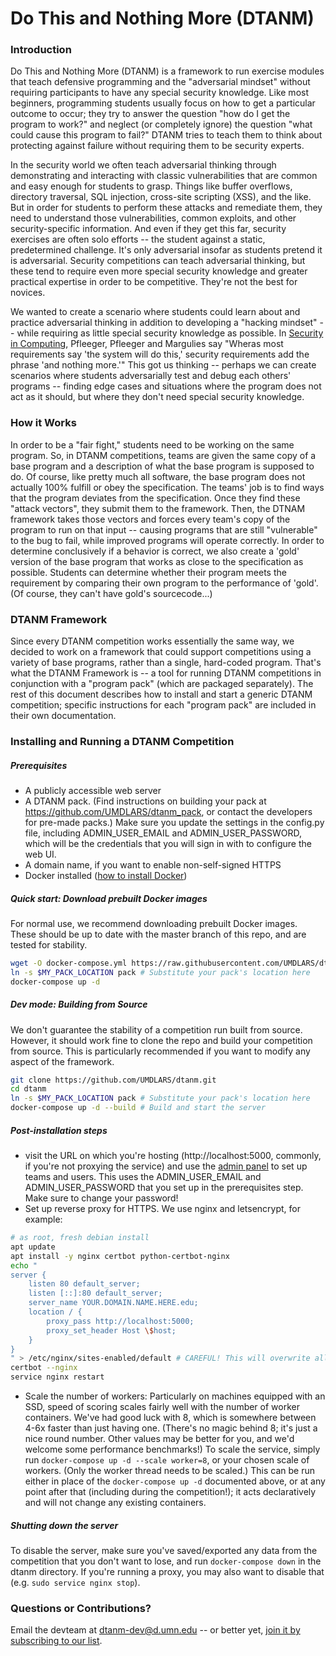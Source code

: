 # Do This and Nothing More (DTANM)
### Introduction
Do This and Nothing More (DTANM) is a framework to run exercise modules that teach defensive programming and the "adversarial mindset" without requiring participants to have any special security knowledge.  Like most beginners, programming students usually focus on how to get a particular outcome to occur; they try to answer the question "how do I get the program to work?" and neglect (or completely ignore) the question "what could cause this program to fail?" DTANM tries to teach them to think about protecting against failure without requiring them to be security experts.

In the security world we often teach adversarial thinking through demonstrating and interacting with classic vulnerabilities that are common and easy enough for students to grasp. Things like buffer overflows, directory traversal, SQL injection, cross-site scripting (XSS), and the like. But in order for students to perform these attacks and remediate them, they need to understand those vulnerabilities, common exploits, and other security-specific information. And even if they get this far, security exercises are often solo efforts -- the student against a static, predetermined challenge. It's only adversarial insofar as students pretend it is adversarial. Security competitions can teach adversarial thinking, but these tend to require even more special security knowledge and greater practical expertise in order to be competitive. They're not the best for novices.

We wanted to create a scenario where students could learn about and practice adversarial thinking in addition to developing a "hacking mindset" -- while requiring as little special security knowledge as possible. In [Security in Computing](https://www.amazon.com/Security-Computing-5th-Charles-Pfleeger/dp/0134085043), Pfleeger, Pfleeger and Margulies say "Wheras most requirements say 'the system will do this,' security requirements add the phrase 'and nothing more.'" This got us thinking -- perhaps we can create scenarios where students adversarially test and debug each others' programs -- finding edge cases and situations where the program does not act as it should, but where they don't need special security knowledge.

### How it Works

In order to be a "fair fight," students need to be working on the same program. So, in DTANM competitions, teams are given the same copy of a base program and a description of what the base program is supposed to do. Of course, like pretty much all software, the base program does not actually 100% fulfill or obey the specification. The teams' job is to find ways that the program deviates from the specification. Once they find these "attack vectors", they submit them to the framework. Then, the DTNAM framework takes those vectors and forces every team's copy of the program to run on that input -- causing programs that are still "vulnerable" to the bug to fail, while improved programs will operate correctly. In order to determine conclusively if a behavior is correct, we also create a 'gold' version of the base program that works as close to the specification as possible. Students can determine whether their program meets the requirement by comparing their own program to the performance of 'gold'. (Of course, they can't have gold's sourcecode...)

### DTANM Framework

Since every DTANM competition works essentially the same way, we decided to work on a framework that could support competitions using a variety of base programs, rather than a single, hard-coded program. That's what the DTANM Framework is -- a tool for running DTANM competitions in conjunction with a "program pack" (which are packaged separately). The rest of this document describes how to install and start a generic DTANM competition; specific instructions for each "program pack" are included in their own documentation. 

### Installing and Running a DTANM Competition

##### Prerequisites
* A publicly accessible web server
* A DTANM pack. (Find instructions on building your pack at
  https://github.com/UMDLARS/dtanm_pack, or contact the developers for pre-made
  packs.) Make sure you update the settings in the config.py file, including
  ADMIN_USER_EMAIL and ADMIN_USER_PASSWORD, which will be the credentials that
  you will sign in with to configure the web UI.
* A domain name, if you want to enable non-self-signed HTTPS
* Docker installed ([how to install Docker](https://github.com/wsargent/docker-cheat-sheet#installation))

##### Quick start: Download prebuilt Docker images
For normal use, we recommend downloading prebuilt Docker images. These should
be up to date with the master branch of this repo, and are tested for stability.
```bash
wget -O docker-compose.yml https://raw.githubusercontent.com/UMDLARS/dtanm/master/docker-compose-prebuilt.yml
ln -s $MY_PACK_LOCATION pack # Substitute your pack's location here
docker-compose up -d
```

##### Dev mode: Building from Source
We don't guarantee the stability of a competition run built from source.
However, it should work fine to clone the repo and build your competition from
source. This is particularly recommended if you want to modify any aspect of
the framework.

```bash
git clone https://github.com/UMDLARS/dtanm.git
cd dtanm
ln -s $MY_PACK_LOCATION pack # Substitute your pack's location here
docker-compose up -d --build # Build and start the server
```

##### Post-installation steps
* visit the URL on which you're hosting (http://localhost:5000, commonly, if you're
  not proxying the service) and use the [admin panel](http://localhost:5000/admin)
  to set up teams and users. This uses the ADMIN_USER_EMAIL and ADMIN_USER_PASSWORD
  that you set up in the prerequisites step. Make sure to change your password!
* Set up reverse proxy for HTTPS. We use nginx and letsencrypt, for example:
```bash
# as root, fresh debian install
apt update
apt install -y nginx certbot python-certbot-nginx
echo "
server {
    listen 80 default_server;
    listen [::]:80 default_server;
    server_name YOUR.DOMAIN.NAME.HERE.edu;
    location / {
        proxy_pass http://localhost:5000;
        proxy_set_header Host \$host;
    }
}
" > /etc/nginx/sites-enabled/default # CAREFUL! This will overwrite all your existing nginx config!
certbot --nginx
service nginx restart
```
* Scale the number of workers: Particularly on machines equipped with an SSD,
  speed of scoring scales fairly well with the number of worker containers.
  We've had good luck with 8, which is somewhere between 4-6x faster than just
  having one. (There's no magic behind 8; it's just a nice round number. Other
  values may be better for you, and we'd welcome some performance benchmarks!)
  To scale the service, simply run `docker-compose up -d --scale worker=8`, or
  your chosen scale of workers. (Only the worker thread needs to be scaled.)
  This can be run either in place of the `docker-compose up -d` documented
  above, or at any point after that (including during the competition!); it
  acts declaratively and will not change any existing containers.

##### Shutting down the server
To disable the server, make sure you've saved/exported any data from the
competition that you don't want to lose, and run `docker-compose down` in
the dtanm directory. If you're running a proxy, you may also want to disable
that (e.g. `sudo service nginx stop`).

### Questions or Contributions?
Email the devteam at <dtanm-dev@d.umn.edu> -- or better yet, [join it by subscribing to our list](https://groups.google.com/a/d.umn.edu/forum/#!forum/dtanm-dev).

